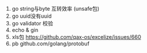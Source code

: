 1. go string与byte 互转效率  (unsafe包)
2. go uuid没有uuid
3. go validator 校验
4. echo &  gin
4. xls包   https://github.com/qax-os/excelize/issues/660
4. pb  github.com/golang/protobuf


